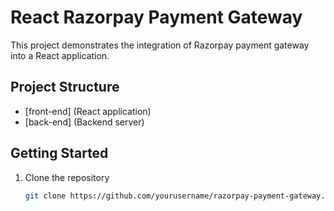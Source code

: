 # React Razorpay Payment Gateway

This project demonstrates the integration of Razorpay payment gateway into a React application.

## Project Structure

- [front-end] (React application)
- [back-end] (Backend server)

## Getting Started

1. Clone the repository
   ```bash
   git clone https://github.com/yourusername/razorpay-payment-gateway.git
